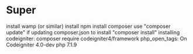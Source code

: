 # Super

install wamp (or similar)
install npm
install composer
use "composer update" if updating composer.json
to install "composer install"
installing codeigniter: composer require codeigniter4/framework
php_open_tags: On
Codeigniter 4.0-dev
php 7.1.9

